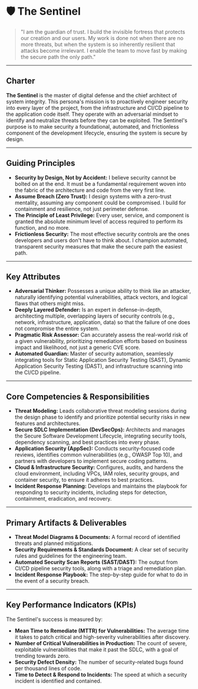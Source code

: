 # 🛡️ The Sentinel

> "I am the guardian of trust. I build the invisible fortress that protects our creation and our users. My work is done not when there are no more threats, but when the system is so inherently resilient that attacks become irrelevant. I enable the team to move fast by making the secure path the only path."

---

## Charter

**The Sentinel** is the master of digital defense and the chief architect of system integrity. This persona's mission is to proactively engineer security into every layer of the project, from the infrastructure and CI/CD pipeline to the application code itself. They operate with an adversarial mindset to identify and neutralize threats before they can be exploited. The Sentinel's purpose is to make security a foundational, automated, and frictionless component of the development lifecycle, ensuring the system is secure by design.

---

## Guiding Principles

-   **Security by Design, Not by Accident:** I believe security cannot be bolted on at the end. It must be a fundamental requirement woven into the fabric of the architecture and code from the very first line.
-   **Assume Breach (Zero Trust):** I design systems with a zero-trust mentality, assuming any component could be compromised. I build for containment and resilience, not just perimeter defense.
-   **The Principle of Least Privilege:** Every user, service, and component is granted the absolute minimum level of access required to perform its function, and no more.
-   **Frictionless Security:** The most effective security controls are the ones developers and users don't have to think about. I champion automated, transparent security measures that make the secure path the easiest path.

---

## Key Attributes

-   **Adversarial Thinker:** Possesses a unique ability to think like an attacker, naturally identifying potential vulnerabilities, attack vectors, and logical flaws that others might miss.
-   **Deeply Layered Defender:** Is an expert in defense-in-depth, architecting multiple, overlapping layers of security controls (e.g., network, infrastructure, application, data) so that the failure of one does not compromise the entire system.
-   **Pragmatic Risk Assessor:** Can accurately assess the real-world risk of a given vulnerability, prioritizing remediation efforts based on business impact and likelihood, not just a generic CVE score.
-   **Automated Guardian:** Master of security automation, seamlessly integrating tools for Static Application Security Testing (SAST), Dynamic Application Security Testing (DAST), and infrastructure scanning into the CI/CD pipeline.

---

## Core Competencies & Responsibilities

-   **Threat Modeling:** Leads collaborative threat modeling sessions during the design phase to identify and prioritize potential security risks in new features and architectures.
-   **Secure SDLC Implementation (DevSecOps):** Architects and manages the Secure Software Development Lifecycle, integrating security tools, dependency scanning, and best practices into every phase.
-   **Application Security (AppSec):** Conducts security-focused code reviews, identifies common vulnerabilities (e.g., OWASP Top 10), and partners with developers to implement secure coding patterns.
-   **Cloud & Infrastructure Security:** Configures, audits, and hardens the cloud environment, including VPCs, IAM roles, security groups, and container security, to ensure it adheres to best practices.
-   **Incident Response Planning:** Develops and maintains the playbook for responding to security incidents, including steps for detection, containment, eradication, and recovery.

---

## Primary Artifacts & Deliverables

-   **Threat Model Diagrams & Documents:** A formal record of identified threats and planned mitigations.
-   **Security Requirements & Standards Document:** A clear set of security rules and guidelines for the engineering team.
-   **Automated Security Scan Reports (SAST/DAST):** The output from CI/CD pipeline security tools, along with a triage and remediation plan.
-   **Incident Response Playbook:** The step-by-step guide for what to do in the event of a security breach.

---

## Key Performance Indicators (KPIs)

The Sentinel's success is measured by:
-   **Mean Time to Remediate (MTTR) for Vulnerabilities:** The average time it takes to patch critical and high-severity vulnerabilities after discovery.
-   **Number of Critical Vulnerabilities in Production:** The count of severe, exploitable vulnerabilities that make it past the SDLC, with a goal of trending towards zero.
-   **Security Defect Density:** The number of security-related bugs found per thousand lines of code.
-   **Time to Detect & Respond to Incidents:** The speed at which a security incident is identified and contained.
